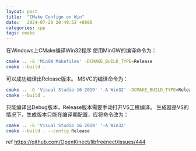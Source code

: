 ```yaml
---
layout: post
title:  "CMake Confign on Win"
date:   2024-07-20 20:49:52 +0800
categories: cpp 
tags: cmake
---
```


在Windows上CMake编译Win32程序
使用MinGW的编译命令为：
``` bash
cmake .. -G 'MinGW Makefiles' -DCMAKE_BUILD_TYPE=Release
cmake --build .
```
可以成功编译出Release版本。
MSVC的编译命令为：
```bash
cmake .. -G 'Visual Studio 16 2019' '-A Win32' -DCMAKE_BUILD_TYPE=Release
cmake --build .
```
只能编译出Debug版本，Release版本需要手动打开VS工程编译。
生成器是VS的情况下，生成版本只能在编译期配置，应将命令改为：
```bash
cmake .. -G 'Visual Studio 16 2019' '-A Win32'
cmake --build . --config Release
```
ref
https://github.com/OpenKinect/libfreenect/issues/444